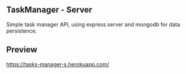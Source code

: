 ## TaskManager - Server

Simple task manager API, using express server and mongodb for data persistence.

## Preview

https://tasks-manager-s.herokuapp.com/

